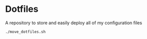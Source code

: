 # Dotfiles
A repository to store and easily deploy all of my configuration files

`./move_dotfiles.sh`
